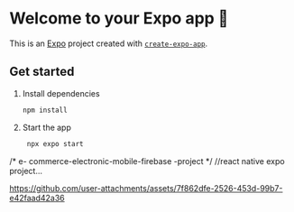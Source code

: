 # Welcome to your Expo app 👋

This is an [Expo](https://expo.dev) project created with [`create-expo-app`](https://www.npmjs.com/package/create-expo-app).

## Get started

1. Install dependencies

   ```bash
   npm install
   ```

2. Start the app

   ```bash
    npx expo start
   ```
/* e- commerce-electronic-mobile-firebase -project */
//react native expo project...
<!-- Failed to upload "ecommerce-electronic-page.mp4" -->


https://github.com/user-attachments/assets/7f862dfe-2526-453d-99b7-e42faad42a36
